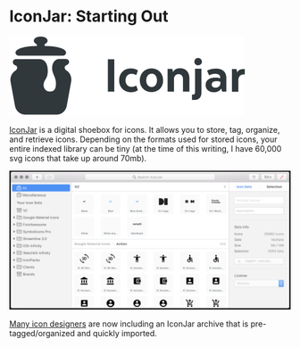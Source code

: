 # IconJar: Starting Out

![IconJar logo](./files/logo-iconjar.svg)

[IconJar](https://geticonjar.com/) is a digital shoebox for icons. It allows you to store, tag, organize, and retrieve icons. Depending on the formats used for stored icons, your entire indexed library can be tiny (at the time of this writing, I have 60,000 svg icons that take up around 70mb).

![IconJar main window](./files/iconjar-main-window.png)

[Many icon designers](https://geticonjar.com/featured-icons/) are now including an IconJar archive that is pre-tagged/organized and quickly imported.
